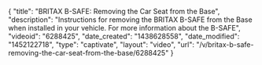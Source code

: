 {
    "title": "BRITAX B-SAFE: Removing the Car Seat from the Base",
    "description": "Instructions for removing the BRITAX B-SAFE from the Base when installed in your vehicle. For more information about the B-SAFE",
    "videoid": "6288425",
    "date_created": "1438628558",
    "date_modified": "1452122718",
    "type": "captivate",
    "layout": "video",
    "url": "\/v\/britax-b-safe-removing-the-car-seat-from-the-base\/6288425"
}